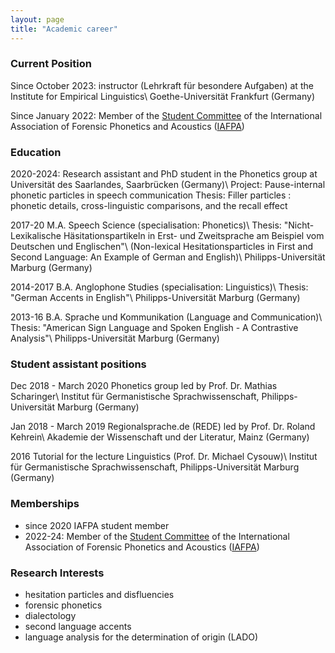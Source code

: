 ```yaml
---
layout: page
title: "Academic career"
---
```

### Current Position
Since October 2023: instructor (Lehrkraft für besondere Aufgaben) at the Institute for Empirical Linguistics\\
Goethe-Universität Frankfurt (Germany)

Since January 2022: Member of the <a href = "https://www.iafpa.net/about/student-reps/" target = "_blank">Student Committee</a> of the International Association of Forensic Phonetics and Acoustics (<a href = "https://www.iafpa.net/" target = "_blank">IAFPA</a>)


### Education
2020-2024: Research assistant and PhD student in the Phonetics group at Universität des Saarlandes, Saarbrücken (Germany)\\
Project: Pause-internal phonetic particles in speech communication
Thesis: Filler particles : phonetic details, cross-linguistic comparisons, and the recall effect

2017-20 M.A. Speech Science (specialisation: Phonetics)\\
Thesis: "Nicht-Lexikalische Häsitationspartikeln in Erst- und Zweitsprache am Beispiel vom Deutschen und Englischen"\\
(Non-lexical Hesitationsparticles in First and Second Language: An Example of German and English)\\
Philipps-Universität Marburg (Germany)

2014-2017 B.A. Anglophone Studies (specialisation: Linguistics)\\
Thesis: "German Accents in English"\\
Philipps-Universität Marburg (Germany)

2013-16 B.A. Sprache und Kommunikation (Language and Communication)\\
Thesis: "American Sign Language and Spoken English - A Contrastive Analysis"\\
Philipps-Universität Marburg (Germany)


### Student assistant positions
Dec 2018 - March 2020 Phonetics group led by Prof. Dr. Mathias Scharinger\\
Institut für Germanistische Sprachwissenschaft, Philipps-Universität Marburg (Germany)

Jan 2018 - March 2019 Regionalsprache.de (REDE) led by Prof. Dr. Roland Kehrein\\
Akademie der Wissenschaft und der Literatur, Mainz (Germany)

2016 Tutorial for the lecture Linguistics (Prof. Dr. Michael Cysouw)\\
Institut für Germanistische Sprachwissenschaft, Philipps-Universität Marburg (Germany)


### Memberships
- since 2020 IAFPA student member
- 2022-24: Member of the <a href = "https://www.iafpa.net/about/student-reps/" target = "_blank">Student Committee</a> of the International Association of Forensic Phonetics and Acoustics (<a href = "https://www.iafpa.net/" target = "_blank">IAFPA</a>)


### Research Interests

- hesitation particles and disfluencies
- forensic phonetics
- dialectology
- second language accents
- language analysis for the determination of origin (LADO)
